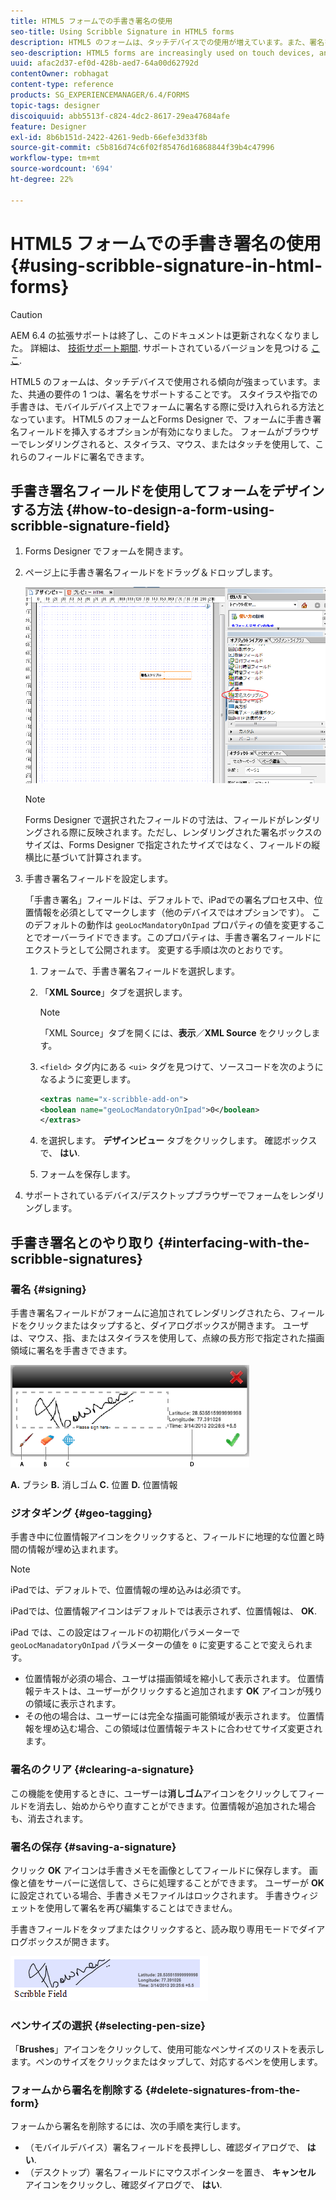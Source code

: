 ```yaml
---
title: HTML5 フォームでの手書き署名の使用
seo-title: Using Scribble Signature in HTML5 forms
description: HTML5 のフォームは、タッチデバイスでの使用が増えています。また、署名をサポートするための一般的な要件の 1 つがあります。 モバイルデバイスでのドキュメントの署名は、モバイルデバイスでのフォームの署名において受け入れられる方法となっています。
seo-description: HTML5 forms are increasingly used on touch devices, and one common requirement is to support signatures. Signing documents on mobile devices is becoming an accepted way of signing forms on mobile devices.
uuid: afac2d37-ef0d-428b-aed7-64a00d62792d
contentOwner: robhagat
content-type: reference
products: SG_EXPERIENCEMANAGER/6.4/FORMS
topic-tags: designer
discoiquuid: abb5513f-c824-4dc2-8617-29ea47684afe
feature: Designer
exl-id: 8b6b151d-2422-4261-9edb-66efe3d33f8b
source-git-commit: c5b816d74c6f02f85476d16868844f39b4c47996
workflow-type: tm+mt
source-wordcount: '694'
ht-degree: 22%

---
```


# HTML5 フォームでの手書き署名の使用 {#using-scribble-signature-in-html-forms}

>[!CAUTION]
>
>AEM 6.4 の拡張サポートは終了し、このドキュメントは更新されなくなりました。 詳細は、 [技術サポート期間](https://helpx.adobe.com/jp/support/programs/eol-matrix.html). サポートされているバージョンを見つける [ここ](https://experienceleague.adobe.com/docs/?lang=ja).

HTML5 のフォームは、タッチデバイスで使用される傾向が強まっています。また、共通の要件の 1 つは、署名をサポートすることです。 スタイラスや指での手書きは、モバイルデバイス上でフォームに署名する際に受け入れられる方法となっています。 HTML5 のフォームとForms Designer で、フォームに手書き署名フィールドを挿入するオプションが有効になりました。 フォームがブラウザーでレンダリングされると、スタイラス、マウス、またはタッチを使用して、これらのフィールドに署名できます。

## 手書き署名フィールドを使用してフォームをデザインする方法 {#how-to-design-a-form-using-scribble-signature-field}

1. Forms Designer でフォームを開きます。
1. ページ上に手書き署名フィールドをドラッグ＆ドロップします。

   ![designer_scribble](assets/designer_scribble.png)

   >[!NOTE]
   >
   >Forms Designer で選択されたフィールドの寸法は、フィールドがレンダリングされる際に反映されます。ただし、レンダリングされた署名ボックスのサイズは、Forms Designer で指定されたサイズではなく、フィールドの縦横比に基づいて計算されます。

1. 手書き署名フィールドを設定します。

   「手書き署名」フィールドは、デフォルトで、iPadでの署名プロセス中、位置情報を必須としてマークします（他のデバイスではオプションです）。 このデフォルトの動作は `geoLocMandatoryOnIpad` プロパティの値を変更することでオーバーライドできます。このプロパティは、手書き署名フィールドにエクストラとして公開されます。 変更する手順は次のとおりです。

   1. フォームで、手書き署名フィールドを選択します。
   1. 「**XML Source**」タブを選択します。

      >[!NOTE]
      >
      >「XML Source」タブを開くには、**表示**／**XML Source** をクリックします。

   1. `<field>` タグ内にある `<ui>` タグを見つけて、ソースコードを次のようになるように変更します。

      ```xml
      <extras name="x-scribble-add-on">
      <boolean name="geoLocMandatoryOnIpad">0</boolean>
      </extras>
      ```

   1. を選択します。 **デザインビュー** タブをクリックします。 確認ボックスで、 **はい**.
   1. フォームを保存します。

1. サポートされているデバイス/デスクトップブラウザーでフォームをレンダリングします。

## 手書き署名とのやり取り {#interfacing-with-the-scribble-signatures}

### 署名 {#signing}

手書き署名フィールドがフォームに追加されてレンダリングされたら、フィールドをクリックまたはタップすると、ダイアログボックスが開きます。 ユーザは、マウス、指、またはスタイラスを使用して、点線の長方形で指定された描画領域に署名を手書きできます。

![geolocation](assets/geolocation.png)

**A.** ブラシ **B.** 消しゴム **C.** 位置 **D.** 位置情報

### ジオタギング {#geo-tagging}

手書き中に位置情報アイコンをクリックすると、フィールドに地理的な位置と時間の情報が埋め込まれます。

>[!NOTE]
iPadでは、デフォルトで、位置情報の埋め込みは必須です。

iPadでは、位置情報アイコンはデフォルトでは表示されず、位置情報は、 **OK**.

iPad では、この設定はフィールドの初期化パラメーターで `geoLocManadatoryOnIpad` パラメーターの値を `0` に変更することで変えられます。

* 位置情報が必須の場合、ユーザは描画領域を縮小して表示されます。 位置情報テキストは、ユーザーがクリックすると追加されます **OK** アイコンが残りの領域に表示されます。
* その他の場合は、ユーザーには完全な描画可能領域が表示されます。 位置情報を埋め込む場合、この領域は位置情報テキストに合わせてサイズ変更されます。

### 署名のクリア {#clearing-a-signature}

この機能を使用するときに、ユーザーは&#x200B;**消しゴム**&#x200B;アイコンをクリックしてフィールドを消去し、始めからやり直すことができます。位置情報が追加された場合も、消去されます。

### 署名の保存 {#saving-a-signature}

クリック **OK** アイコンは手書きメモを画像としてフィールドに保存します。 画像と値をサーバーに送信して、さらに処理することができます。 ユーザーが **OK**&#x200B;に設定されている場合、手書きメモファイルはロックされます。 手書きウィジェットを使用して署名を再び編集することはできません。

手書きフィールドをタップまたはクリックすると、読み取り専用モードでダイアログボックスが開きます。

![3](assets/3.png)

### ペンサイズの選択 {#selecting-pen-size}

「**Brushes**」アイコンをクリックして、使用可能なペンサイズのリストを表示します。ペンのサイズをクリックまたはタップして、対応するペンを使用します。

### フォームから署名を削除する {#delete-signatures-from-the-form}

フォームから署名を削除するには、次の手順を実行します。

* （モバイルデバイス）署名フィールドを長押しし、確認ダイアログで、 **はい**.
* （デスクトップ）署名フィールドにマウスポインターを置き、 **キャンセル** アイコンをクリックし、確認ダイアログで、 **はい**.
